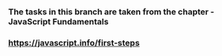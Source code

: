 ### The tasks in this branch are taken from the chapter - JavaScript Fundamentals 
### https://javascript.info/first-steps 
